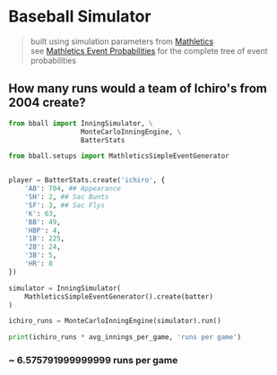 # Baseball Simulator

> built using simulation parameters from [Mathletics](https://www.amazon.com/Mathletics-Gamblers-Enthusiasts-Mathematics-Basketball/dp/0691154589/ref=sr_1_1?crid=Y0XZXKV75A5Y&keywords=matheletics&qid=1691059094&sprefix=mathletics%2Caps%2C125&sr=8-1) <br />
> see [Mathletics Event Probabilities](https://github.com/dpasse/baseball_simulator/blob/main/src/setups/mathletics.py) for the complete tree of event probabilities

## How many runs would a team of Ichiro's from 2004 create?

```python
from bball import InningSimulator, \
                  MonteCarloInningEngine, \
                  BatterStats

from bball.setups import MathleticsSimpleEventGenerator


player = BatterStats.create('ichiro', {
    'AB': 704, ## Appearance
    'SH': 2, ## Sac Bunts
    'SF': 3, ## Sac Flys
    'K': 63,
    'BB': 49,
    'HBP': 4,
    '1B': 225,
    '2B': 24,
    '3B': 5,
    'HR': 8
})

simulator = InningSimulator(
    MathleticsSimpleEventGenerator().create(batter)
)

ichiro_runs = MonteCarloInningEngine(simulator).run()

print(ichiro_runs * avg_innings_per_game, 'runs per game')
```

### ~ 6.575791999999999 runs per game
